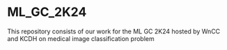 # ML_GC_2K24
This repository consists of our work for the ML GC 2K24 hosted by WnCC and KCDH on medical image classification problem
